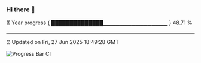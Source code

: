 ### Hi there 👋

⏳ Year progress { ██████████████▁▁▁▁▁▁▁▁▁▁▁▁▁▁▁▁ } 48.71 %

---

⏰ Updated on Fri, 27 Jun 2025 18:49:28 GMT

![Progress Bar CI](https://github.com/IshwaranRudhara/GIT-ACTION/workflows/Progress%20Bar%20CI/badge.svg)
